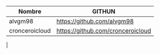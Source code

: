 | Nombre                    | GITHUN                     | 
|---------------------------|----------------------------|
| alvgm98                   | https://github.com/alvgm98 |
| cronceroicloud            | https://github.com/cronceroicloud|
|
